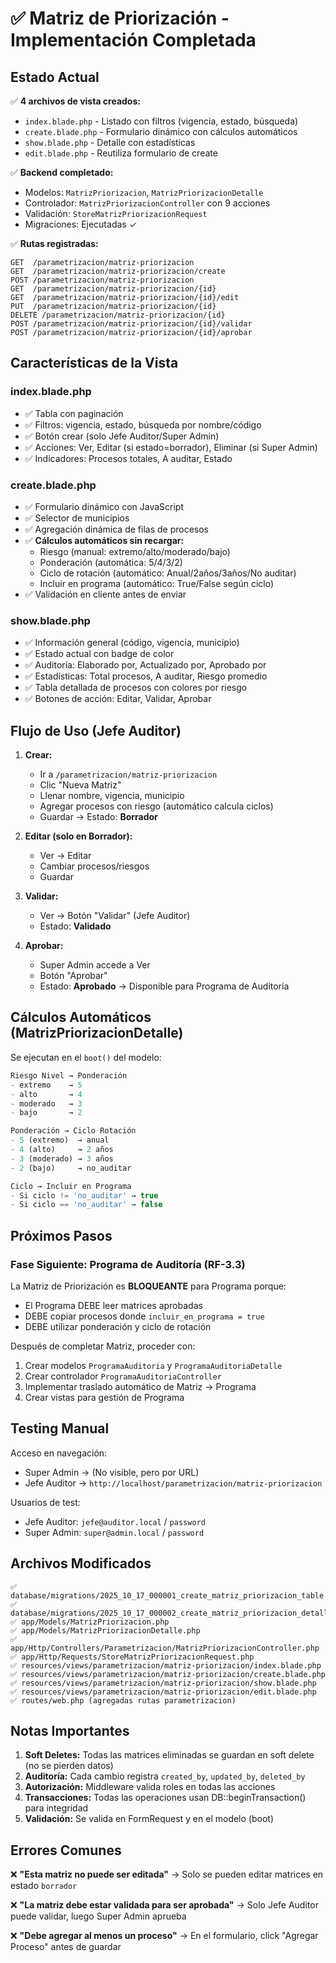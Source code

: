 # ✅ Matriz de Priorización - Implementación Completada

## Estado Actual

✅ **4 archivos de vista creados:**
- `index.blade.php` - Listado con filtros (vigencia, estado, búsqueda)
- `create.blade.php` - Formulario dinámico con cálculos automáticos
- `show.blade.php` - Detalle con estadísticas
- `edit.blade.php` - Reutiliza formulario de create

✅ **Backend completado:**
- Modelos: `MatrizPriorizacion`, `MatrizPriorizacionDetalle`
- Controlador: `MatrizPriorizacionController` con 9 acciones
- Validación: `StoreMatrizPriorizacionRequest`
- Migraciones: Ejecutadas ✓

✅ **Rutas registradas:**
```
GET  /parametrizacion/matriz-priorizacion
GET  /parametrizacion/matriz-priorizacion/create
POST /parametrizacion/matriz-priorizacion
GET  /parametrizacion/matriz-priorizacion/{id}
GET  /parametrizacion/matriz-priorizacion/{id}/edit
PUT  /parametrizacion/matriz-priorizacion/{id}
DELETE /parametrizacion/matriz-priorizacion/{id}
POST /parametrizacion/matriz-priorizacion/{id}/validar
POST /parametrizacion/matriz-priorizacion/{id}/aprobar
```

## Características de la Vista

### index.blade.php
- ✅ Tabla con paginación
- ✅ Filtros: vigencia, estado, búsqueda por nombre/código
- ✅ Botón crear (solo Jefe Auditor/Super Admin)
- ✅ Acciones: Ver, Editar (si estado=borrador), Eliminar (si Super Admin)
- ✅ Indicadores: Procesos totales, A auditar, Estado

### create.blade.php
- ✅ Formulario dinámico con JavaScript
- ✅ Selector de municipios
- ✅ Agregación dinámica de filas de procesos
- ✅ **Cálculos automáticos sin recargar:**
  - Riesgo (manual: extremo/alto/moderado/bajo)
  - Ponderación (automática: 5/4/3/2)
  - Ciclo de rotación (automático: Anual/2años/3años/No auditar)
  - Incluir en programa (automático: True/False según ciclo)
- ✅ Validación en cliente antes de enviar

### show.blade.php
- ✅ Información general (código, vigencia, municipio)
- ✅ Estado actual con badge de color
- ✅ Auditoría: Elaborado por, Actualizado por, Aprobado por
- ✅ Estadísticas: Total procesos, A auditar, Riesgo promedio
- ✅ Tabla detallada de procesos con colores por riesgo
- ✅ Botones de acción: Editar, Validar, Aprobar

## Flujo de Uso (Jefe Auditor)

1. **Crear:**
   - Ir a `/parametrizacion/matriz-priorizacion`
   - Clic "Nueva Matriz"
   - Llenar nombre, vigencia, municipio
   - Agregar procesos con riesgo (automático calcula ciclos)
   - Guardar → Estado: **Borrador**

2. **Editar (solo en Borrador):**
   - Ver → Editar
   - Cambiar procesos/riesgos
   - Guardar

3. **Validar:**
   - Ver → Botón "Validar" (Jefe Auditor)
   - Estado: **Validado**

4. **Aprobar:**
   - Super Admin accede a Ver
   - Botón "Aprobar"
   - Estado: **Aprobado** → Disponible para Programa de Auditoría

## Cálculos Automáticos (MatrizPriorizacionDetalle)

Se ejecutan en el `boot()` del modelo:

```php
Riesgo Nivel → Ponderación
- extremo    → 5
- alto       → 4
- moderado   → 3
- bajo       → 2

Ponderación → Ciclo Rotación
- 5 (extremo)  → anual
- 4 (alto)     → 2 años
- 3 (moderado) → 3 años
- 2 (bajo)     → no_auditar

Ciclo → Incluir en Programa
- Si ciclo != 'no_auditar' → true
- Si ciclo == 'no_auditar' → false
```

## Próximos Pasos

### Fase Siguiente: Programa de Auditoría (RF-3.3)

La Matriz de Priorización es **BLOQUEANTE** para Programa porque:
- El Programa DEBE leer matrices aprobadas
- DEBE copiar procesos donde `incluir_en_programa = true`
- DEBE utilizar ponderación y ciclo de rotación

Después de completar Matriz, proceder con:
1. Crear modelos `ProgramaAuditoria` y `ProgramaAuditoriaDetalle`
2. Crear controlador `ProgramaAuditoriaController`
3. Implementar traslado automático de Matriz → Programa
4. Crear vistas para gestión de Programa

## Testing Manual

Acceso en navegación:
- Super Admin → (No visible, pero por URL)
- Jefe Auditor → `http://localhost/parametrizacion/matriz-priorizacion`

Usuarios de test:
- Jefe Auditor: `jefe@auditor.local` / `password`
- Super Admin: `super@admin.local` / `password`

## Archivos Modificados

```
✅ database/migrations/2025_10_17_000001_create_matriz_priorizacion_table.php
✅ database/migrations/2025_10_17_000002_create_matriz_priorizacion_detalle_table.php
✅ app/Models/MatrizPriorizacion.php
✅ app/Models/MatrizPriorizacionDetalle.php
✅ app/Http/Controllers/Parametrizacion/MatrizPriorizacionController.php
✅ app/Http/Requests/StoreMatrizPriorizacionRequest.php
✅ resources/views/parametrizacion/matriz-priorizacion/index.blade.php
✅ resources/views/parametrizacion/matriz-priorizacion/create.blade.php
✅ resources/views/parametrizacion/matriz-priorizacion/show.blade.php
✅ resources/views/parametrizacion/matriz-priorizacion/edit.blade.php
✅ routes/web.php (agregadas rutas parametrizacion)
```

## Notas Importantes

1. **Soft Deletes:** Todas las matrices eliminadas se guardan en soft delete (no se pierden datos)
2. **Auditoría:** Cada cambio registra `created_by`, `updated_by`, `deleted_by`
3. **Autorización:** Middleware valida roles en todas las acciones
4. **Transacciones:** Todas las operaciones usan DB::beginTransaction() para integridad
5. **Validación:** Se valida en FormRequest y en el modelo (boot)

## Errores Comunes

❌ **"Esta matriz no puede ser editada"**
→ Solo se pueden editar matrices en estado `borrador`

❌ **"La matriz debe estar validada para ser aprobada"**
→ Solo Jefe Auditor puede validar, luego Super Admin aprueba

❌ **"Debe agregar al menos un proceso"**
→ En el formulario, click "Agregar Proceso" antes de guardar
